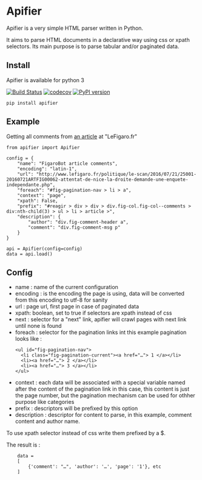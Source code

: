 # Apifier

Apifier is a very simple HTML parser written in Python.

It aims to parse HTML documents in a declarative way using css or xpath selectors. Its
main purpose is to parse tabular and/or paginated data.

## Install

Apifier is available for python 3

[![Build Status](https://travis-ci.org/luxcem/apifier.svg?branch=master)](https://travis-ci.org/luxcem/apifier)
[![codecov](https://codecov.io/gh/luxcem/apifier/branch/master/graph/badge.svg)](https://codecov.io/gh/luxcem/apifier)
[![PyPI version](https://badge.fury.io/py/apifier.svg)](https://badge.fury.io/py/apifier)

```
pip install apifier
```

## Example

Getting all comments from
[an article](http://www.lefigaro.fr/politique/le-scan/2016/07/21/25001-20160721ARTFIG00062-attentat-de-nice-la-droite-demande-une-enquete-independante.php)
at "LeFigaro.fr"

```
from apifier import Apifier

config = {
    "name": "FigaroBot article comments",
    "encoding": "latin-1",
    "url": "http://www.lefigaro.fr/politique/le-scan/2016/07/21/25001-20160721ARTFIG00062-attentat-de-nice-la-droite-demande-une-enquete-independante.php",
    "foreach": "#fig-pagination-nav > li > a",
    "context": "page",
    "xpath": False,
    "prefix": "#reagir > div > div > div.fig-col.fig-col--comments > div:nth-child(3) > ul > li > article >",
    "description": {
        "author": "div.fig-comment-header a",
        "comment": "div.fig-comment-msg p"
    }
}

api = Apifier(config=config)
data = api.load()
```

## Config

+ name : name of the current configuration
+ encoding : is the encoding the page is using, data will be converted
  from this encoding to utf-8 for sanity
+ url : page url, first page in case of paginated data
+ xpath: boolean, set to true if selectors are xpath instead of css
+ next : selector for a "next" link, apifier will crawl pages with next 
  link until none is found
+ foreach : selector for the pagination links int this example
  pagination looks like :
  ```
  <ul id="fig-pagination-nav">
    <li class="fig-pagination-current"><a href="…"> 1 </a></li>
    <li><a href="…"> 2 </a></li>
    <li><a href="…"> 3 </a></li>
  </ul>
  ```
+ context : each data will be associated with a special variable named
  after the content of the pagination link in this case, this content
  is just the page number, but the pagination mechanism can be used
  for othher purpose like categories
+ prefix : descriptors will be prefixed by this option
+ description : descriptor for content to parse, in this example,
  comment content and author name.

To use xpath selector instead of css write them prefixed by a $.

The result is :

```
    data =
    [
        {'comment': "…", 'author': '…', 'page': '1'}, etc
    ]
```
